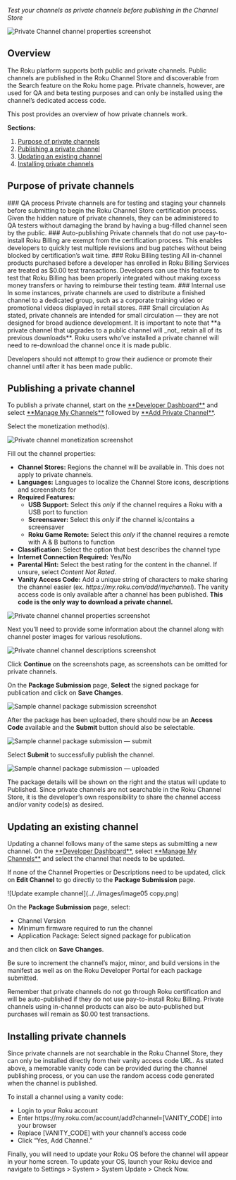 _Test your channels as private channels before publishing in the Channel Store_

![Private Channel channel properties screenshot](../../images/image03.png)

<h2>Overview</h2>
The Roku platform supports both public and private channels. Public channels are published in the Roku Channel Store and discoverable from the Search feature on the Roku home page. Private channels, however, are used for QA and beta testing purposes and can only be installed using the channel’s dedicated access code.

This post provides an overview of how private channels work.


**Sections:**
<ol>
 	<li ><a href="#1">Purpose of private channels</a></li>
 	<li ><a href="#2">Publishing a private channel</a></li>
 	<li ><a href="#3">Updating an existing channel</a></li>
 	<li ><a href="#4">Installing private channels</a></li>
</ol>
<h2><a name="1">Purpose of private channels</a></h2>
### QA process
Private channels are for testing and staging your channels before submitting to begin the Roku Channel Store certification process. Given the hidden nature of private channels, they can be administered to QA testers without damaging the brand by having a bug-filled channel seen by the public.
### Auto-publishing
Private channels that do not use pay-to-install Roku Billing are exempt from the certification process. This enables developers to quickly test multiple revisions and bug patches without being blocked by certification’s wait time.
### Roku Billing testing
All in-channel products purchased before a developer has enrolled in Roku Billing Services are treated as $0.00 test transactions. Developers can use this feature to test that Roku Billing has been properly integrated without making excess money transfers or having to reimburse their testing team.
### Internal use
In some instances, private channels are used to distribute a finished channel to a dedicated group, such as a corporate training video or promotional videos displayed in retail stores.
### Small circulation
As stated, private channels are intended for small circulation — they are not designed for broad audience development. It is important to note that **a private channel that upgrades to a public channel will _not_ retain all of its previous downloads**. Roku users who’ve installed a private channel will need to re-download the channel once it is made public.

Developers should not attempt to grow their audience or promote their channel until after it has been made public.

<h2><a name="2">Publishing a private channel</a></h2>
To publish a private channel, start on the <a href="https://developer.roku.com/developer">**Developer Dashboard**</a> and select <a href="https://developer.roku.com/apps">**Manage My Channels**</a> followed by <a href="https://developer.roku.com/apps/create/private">**Add Private Channel**</a>.

Select the monetization method(s).

![Private channel monetization screenshot](../../images/image17.png)

<p>Fill out the channel properties:
<ul>
 	<li><b>Channel Stores:</b> Regions the channel will be available in. This does not apply to private channels.</li>
 	<li><b>Languages:</b> Languages to localize the Channel Store icons, descriptions and screenshots for</li>
 	<li><b>Required Features:</b>
 	<ul><li><b>USB Support:</b> Select this <i>only</i> if the channel requires a Roku with a USB port to function</li>
 	<li ><b>Screensaver:</b> Select this <i>only</i> if the channel is/contains a screensaver</li>
 	<li ><b>Roku Game Remote:</b> Select this <i>only</i> if the channel requires a remote with A &amp; B buttons to function</li>
</ul>
 	<li><b>Classification:</b> Select the option that best describes the channel type</li>
 	<li ><b>Internet Connection Required:</b> Yes/No</li>
 	<li ><b>Parental Hint:</b> Select the best rating for the content in the channel. If unsure, select <i>Content Not Rated</i>.</li>
 	<li ><b>Vanity Access Code:</b> Add a unique string of characters to make sharing the channel easier (ex. <i>https://my.roku.com/add/mychannel</i>). The vanity access code is only available after a channel has been published. <b>This code is the only way to download a private channel.</b></li>
</ul></p>

![Private channel channel properties screenshot](../../images/image03.png)

Next you’ll need to provide some information about the channel along with channel poster images for various resolutions.

![Private channel channel descriptions screenshot](../../images/image07.png)

Click **Continue** on the screenshots page, as screenshots can be omitted for private channels.

On the **Package Submission** page, **Select** the signed package for publication and click on **Save Changes**.

![Sample channel package submission screenshot](../../images/image04.png)

After the package has been uploaded, there should now be an **Access Code** available and the <b>Submit</b> button should also be selectable.

![Sample channel package submission — submit](../../images/image11.png)

Select <b>Submit</b> to successfully publish the channel.

![Sample channel package submission — uploaded](../../images/image09.png)

The package details will be shown on the right and the status will update to Published. Since private channels are not searchable in the Roku Channel Store, it is the developer’s own responsibility to share the channel access and/or vanity code(s) as desired.
<h2><a name="3">Updating an existing channel</a></h2>
Updating a channel follows many of the same steps as submitting a new channel. On the <a href="https://developer.roku.com/developer">**Developer Dashboard**</a>, select <a href="https://developer.roku.com/apps">**Manage My Channels**</a> and select the channel that needs to be updated.

If none of the Channel Properties or Descriptions need to be updated, click on **Edit Channel** to go directly to the **Package Submission** page.

![Update example channel](../../images/image05 copy.png)

<p>On the <b>Package Submission</b> page, select:
<ul>
 	<li >Channel Version</li>
 	<li >Minimum firmware required to run the channel</li>
 	<li >Application Package: Select signed package for publication</li>
</ul>
and then click on <b>Save Changes</b>.</p>

Be sure to increment the channel’s major, minor, and build versions in the manifest as well as on the Roku Developer Portal for each package submitted.

Remember that private channels do not go through Roku certification and will be auto-published if they do not use pay-to-install Roku Billing. Private channels using in-channel products can also be auto-published but purchases will remain as $0.00 test transactions.
<h2><a name="4">Installing private channels</a></h2>
Since private channels are not searchable in the Roku Channel Store, they can only be installed directly from their vanity access code URL. As stated above, a memorable vanity code can be provided during the channel publishing process, or you can use the random access code generated when the channel is published.

To install a channel using a vanity code:
<ul>
 	<li >Login to your Roku account</li>
 	<li >Enter https://my.roku.com/account/add?channel=[VANITY_CODE] into your browser</li>
 	<li >Replace [VANITY_CODE] with your channel’s access code</li>
 	<li >Click “Yes, Add Channel.”</li>
</ul>

Finally, you will need to update your Roku OS before the channel will appear in your home screen. To update your OS, launch your Roku device and navigate to Settings &gt; System &gt; System Update &gt; Check Now.
